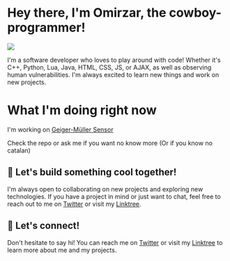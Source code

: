 # Hey there, I'm Omirzar, the cowboy-programmer! 
<img src = "https://thumbs.gfycat.com/DefensiveChubbyIchthyostega-max-1mb.gif">


I'm a software developer who loves to play around with code! Whether it's C++, Python, Lua, Java, HTML, CSS, JS, or AJAX, as well as observing human vulnerabilities. I'm always excited to learn new things and work on new projects. 


# What I'm doing right now

I'm working on [Geiger-Müller Sensor](https://github.com/4Xsample/Idees-per-Arduino/tree/main/Geiger%20Web%20Esp32-C3)

Check the repo or ask me if you want no know more (Or if you know no catalan)


## 🤖 Let's build something cool together!

I'm always open to collaborating on new projects and exploring new technologies. If you have a project in mind or just want to chat, feel free to reach out to me on [Twitter](https://twitter.com/Omirzar1337) or visit my [Linktree](https://linktr.ee/hornystar).


## 🌟 Let's connect!

Don't hesitate to say hi! You can reach me on [Twitter](https://twitter.com/Omirzar1337) or visit my [Linktree](https://linktr.ee/hornystar) to learn more about me and my projects.
